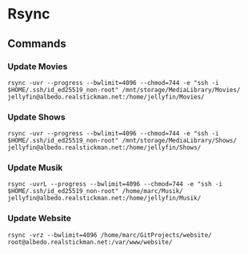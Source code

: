 # Rsync

## Commands

### Update Movies
```
rsync -uvr --progress --bwlimit=4096 --chmod=744 -e "ssh -i $HOME/.ssh/id_ed25519_non-root" /mnt/storage/MediaLibrary/Movies/ jellyfin@albedo.realstickman.net:/home/jellyfin/Movies/
```

### Update Shows
```
rsync -uvr --progress --bwlimit=4096 --chmod=744 -e "ssh -i $HOME/.ssh/id_ed25519_non-root" /mnt/storage/MediaLibrary/Shows/ jellyfin@albedo.realstickman.net:/home/jellyfin/Shows/
```

### Update Musik
```
rsync -uvrL --progress --bwlimit=4096 --chmod=744 -e "ssh -i $HOME/.ssh/id_ed25519_non-root" /home/marc/Musik/ jellyfin@albedo.realstickman.net:/home/jellyfin/Musik/
```

### Update Website
```
rsync -vrz --bwlimit=4096 /home/marc/GitProjects/website/ root@albedo.realstickman.net:/var/www/website/
```
